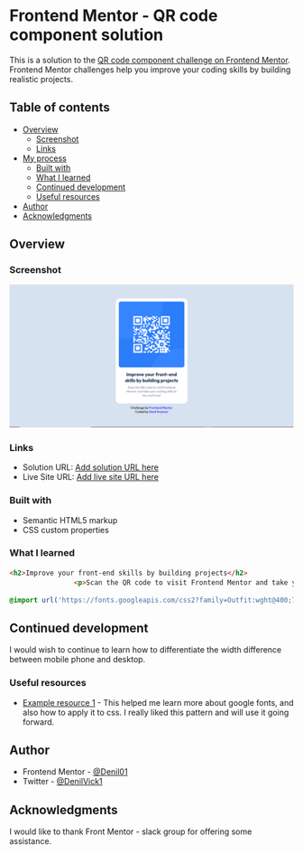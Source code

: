 # Frontend Mentor - QR code component solution

This is a solution to the [QR code component challenge on Frontend Mentor](https://www.frontendmentor.io/challenges/qr-code-component-iux_sIO_H). Frontend Mentor challenges help you improve your coding skills by building realistic projects.

## Table of contents

- [Overview](#overview)
  - [Screenshot](#screenshot)
  - [Links](#links)
- [My process](#my-process)
  - [Built with](#built-with)
  - [What I learned](#what-i-learned)
  - [Continued development](#continued-development)
  - [Useful resources](#useful-resources)
- [Author](#author)
- [Acknowledgments](#acknowledgments)

## Overview

### Screenshot

![alt text](images/Capture.PNG)

### Links

- Solution URL: [Add solution URL here](https://your-solution-url.com)
- Live Site URL: [Add live site URL here](https://your-live-site-url.com)

### Built with

- Semantic HTML5 markup
- CSS custom properties

### What I learned

```html
<h2>Improve your front-end skills by building projects</h2>
                <p>Scan the QR code to visit Frontend Mentor and take your coding skills to the next level</p>
```

```css
@import url('https://fonts.googleapis.com/css2?family=Outfit:wght@400;700&display=swap');
```

## Continued development

I would wish to continue to learn how to differentiate the width difference between mobile phone and desktop.

### Useful resources

- [Example resource 1](https://fonts.google.com/) - This helped me learn more about google fonts, and also how to apply it to css. I really liked this pattern and will use it going forward.

## Author

- Frontend Mentor - [@Denil01](https://www.frontendmentor.io/profile/Denil01)
- Twitter - [@DenilVick1](https://twitter.com/DenilVick1)

## Acknowledgments

I would like to thank Front Mentor - slack group for offering some assistance.